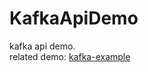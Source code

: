 # KafkaApiDemo
kafka api demo.  
related demo: [kafka-example](https://github.com/omkreddy/kafka-examples)
